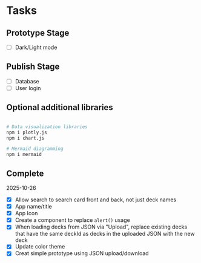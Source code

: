 # Tasks

## Prototype Stage

- [ ] Dark/Light mode

## Publish Stage

- [ ] Database
- [ ] User login

## Optional additional libraries

```bash

# Data visualization libraries
npm i plotly.js
npm i chart.js

# Mermaid diagramming
npm i mermaid
```

## Complete

2025-10-26

- [x] Allow search to search card front and back, not just deck names
- [x] App name/title
- [x] App Icon
- [x] Create a component to replace `alert()` usage
- [x] When loading decks from JSON via "Upload", replace existing decks that have the same deckId as decks in the uploaded JSON with the new deck
- [x] Update color theme
- [x] Creat simple prototype using JSON upload/download